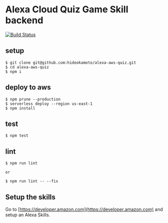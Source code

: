 # Alexa Cloud Quiz Game Skill backend

[![Build Status](https://travis-ci.org/hideokamoto/alexa-aws-quiz.svg?branch=master)](https://travis-ci.org/hideokamoto/alexa-aws-quiz)

## setup

```
$ git clone git@github.com:hideokamoto/alexa-aws-quiz.git
$ cd alexa-aws-quiz
$ npm i
```

## deploy to aws

```
$ npm prune --production
$ serverless deploy --region us-east-1
$ npm install
```

## test

```
$ npm test
```

## lint

```
$ npm run lint

or

$ npm run lint -- --fix
```

## Setup the skills
Go to [https://developer.amazon.com](https://developer.amazon.com) and setup an Alexa Skills.
